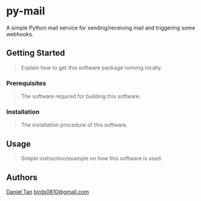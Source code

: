 # py-mail

A simple Python mail service for sending/receiving mail and triggering some webhooks.

## Getting Started

> Explain how to get this software package running locally.

### Prerequisites

> The software required for building this software.

### Installation

> The installation procedure of this software.

## Usage

> Simple instruction/example on how this software is used.

## Authors

[Daniel Tan](https://github.com/birdx0810) <birdx0810@gmail.com>

